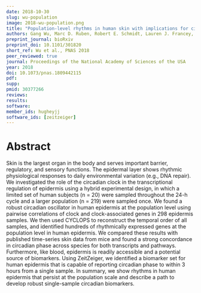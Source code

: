 ```yaml
---
date: 2018-10-30
slug: wu-population
image: 2018-wu-population.png
title: "Population-level rhythms in human skin with implications for circadian medicine"
authors: Gang Wu, Marc D. Ruben, Robert E. Schmidt, Lauren J. Francey, David F. Smith, Ron C. Anafi, Jacob J. Hughey, Ryan Tasseff, Joseph D. Sherrill, John E. Oblong, Kevin J. Mills, and John B. Hogenesch
preprint_journal: bioRxiv
preprint_doi: 10.1101/301820
short_ref: Wu et al., PNAS 2018
peer_reviewed: true
journal: Proceedings of the National Academy of Sciences of the USA
year: 2018
doi: 10.1073/pnas.1809442115
pdf: 
supp: 
pmid: 30377266
reviews: 
results: 
software: 
member_ids: hugheyjj
software_ids: [zeitzeiger]
---
```


# Abstract

Skin is the largest organ in the body and serves important barrier, regulatory, and sensory functions. The epidermal layer shows rhythmic physiological responses to daily environmental variation (e.g., DNA repair). We investigated the role of the circadian clock in the transcriptional regulation of epidermis using a hybrid experimental design, in which a limited set of human subjects (n = 20) were sampled throughout the 24-h cycle and a larger population (n = 219) were sampled once. We found a robust circadian oscillator in human epidermis at the population level using pairwise correlations of clock and clock-associated genes in 298 epidermis samples. We then used CYCLOPS to reconstruct the temporal order of all samples, and identified hundreds of rhythmically expressed genes at the population level in human epidermis. We compared these results with published time-series skin data from mice and found a strong concordance in circadian phase across species for both transcripts and pathways. Furthermore, like blood, epidermis is readily accessible and a potential source of biomarkers. Using ZeitZeiger, we identified a biomarker set for human epidermis that is capable of reporting circadian phase to within 3 hours from a single sample. In summary, we show rhythms in human epidermis that persist at the population scale and describe a path to develop robust single-sample circadian biomarkers.
